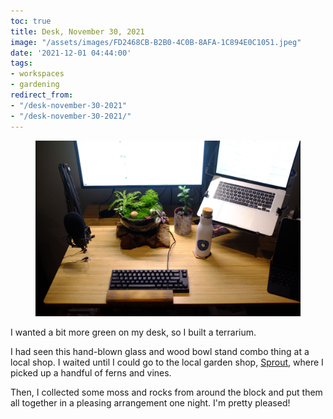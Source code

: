```yaml
---
toc: true
title: Desk, November 30, 2021
image: "/assets/images/FD2468CB-B2B0-4C0B-8AFA-1C894E0C1051.jpeg"
date: '2021-12-01 04:44:00'
tags:
- workspaces
- gardening
redirect_from:
- "/desk-november-30-2021"
- "/desk-november-30-2021/"
---
```


<figure class="kg-card kg-image-card"><img src="/assets/images/FD2468CB-B2B0-4C0B-8AFA-1C894E0C1051.jpeg" /></figure>

I wanted a bit more green on my desk, so I built a terrarium.

I had seen this hand-blown glass and wood bowl stand combo thing at a local shop. I waited until I could go to the local garden shop, [Sprout](https://sprouthome.com/), where I picked up a handful of ferns and vines.

Then, I collected some moss and rocks from around the block and put them all together in a pleasing arrangement one night. I'm pretty pleased!

